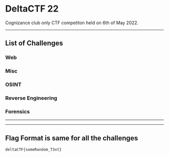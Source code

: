 # DeltaCTF 22

Cognizance club only CTF competiton held on 6th of May 2022. 

<hr>

## List of Challenges

### Web
### Misc
### OSINT
### Reverse Engineering
### Forensics

<hr><hr>

## Flag Format is same for all the challenges

```
deltaCTF{someRandom_T3xt}
```
